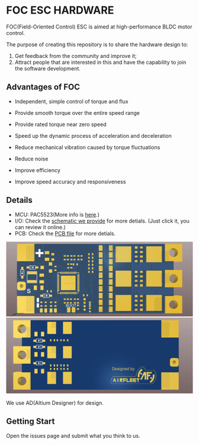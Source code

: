 # FOC ESC HARDWARE
FOC(Field-Oriented Control) ESC is aimed at high-performance BLDC motor control.

The purpose of creating this repository is to share the hardware design to:
1. Get feedback from the community and improve it;
2. Attract people that are interested in this and have the capability to join the software development.

## Advantages of FOC

- Independent, simple control of torque and flux
- Provide smooth torque over the entire speed range
- Provide rated torque near zero speed
- Speed up the dynamic process of acceleration and deceleration

- Reduce mechanical vibration caused by torque fluctuations
- Reduce noise
- Improve efficiency
- Improve speed accuracy and responsiveness

## Details

- MCU: PAC5523(More info is [here](http://active-semi.com/products/intelligent-motor-control/pac5523).)
- I/O: Check the [schematic we provide](https://github.com/AirFleetTeam/FOC_ESC-hardware/blob/master/files/CruxOne_v1.2_schematic.pdf) for more detials. (Just click it, you can review it online.)
- PCB: Check the [PCB file](https://github.com/AirFleetTeam/FOC_ESC-hardware/blob/master/files/FOC_ESC%20V1.1.PcbDoc) for more detials.

![CruxOne_v1.2_top](images/CruxOne_v1.2_top.png?raw=true "CruxOne_v1.2_top")
![CruxOne_v1.2_bottom](images/CruxOne_v1.2_bottom.png?raw=true "CruxOne_v1.2_bottom")


We use AD(Altium Designer) for design.

## Getting Start

Open the issues page and submit what you think to us.
